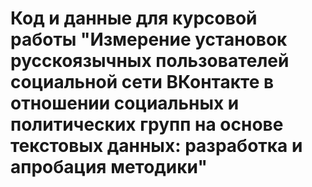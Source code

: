 # Код и данные для курсовой работы "Измерение установок русскоязычных пользователей социальной сети ВКонтакте в отношении социальных и политических групп на основе текстовых данных: разработка и апробация методики"

